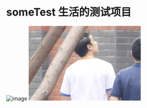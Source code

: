 # someTest 生活的测试项目
![image](http://github.com/itmyhome2013/readme_add_pic/raw/master/images/nongshalie.jpg)
![image](images/1.jpg)

